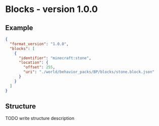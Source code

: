 # Blocks - version 1.0.0

## Example

```json
{
  "format_version": "1.0.0",
  "blocks": [
    {
      "identifier": "minecraft:stone",
      "location": {
        "offset": 255,
        "uri": "./world/behavior_packs/BP/blocks/stone.block.json"
      }
    }
  ]
}
```

## Structure

TODO write structure description
